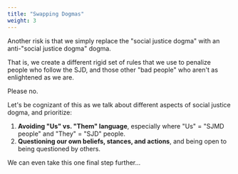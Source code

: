```yaml
---
title: "Swapping Dogmas"
weight: 3
---
```


Another risk is that we simply replace the "social justice dogma" with an anti-"social justice dogma" dogma.

That is, we create a different rigid set of rules that we use to penalize people who follow the SJD, and those other "bad people" who aren't as enlightened as we are.

Please no.

Let's be cognizant of this as we talk about different aspects of social justice dogma, and prioritize:

1. **Avoiding "Us" vs. "Them" language**, especially where "Us" = "SJMD people" and "They" = "SJD" people.
2. **Questioning our own beliefs, stances, and actions**, and being open to being questioned by others.

We can even take this one final step further...
